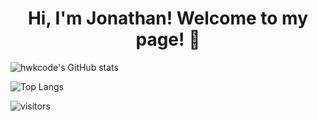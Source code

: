 <h1 align="center">Hi, I'm Jonathan! Welcome to my page! 👋 </h1>
</p>
<!-- <p align="center">
  <img src="https://user-images.githubusercontent.com/91816632/159702126-12aad9be-cfe6-49dd-ad8a-4421954834fb.png" width="250" height="250">
</p>
 -->
 
<!-- ![](https://giphy.com/gifs/dommespace-domme-space-programador-qgQUggAC3Pfv687qPC)
<iframe src="https://giphy.com/embed/qgQUggAC3Pfv687qPC" width="480" height="360" frameBorder="0" class="giphy-embed" allowFullScreen></iframe><p><a href="https://giphy.com/gifs/dommespace-domme-space-programador-qgQUggAC3Pfv687qPC">via GIPHY</a></p> -->

![hwkcode's GitHub stats](https://github-readme-stats.vercel.app/api?username=hwkcode&theme=highcontrast&show_icons=true)

![Top Langs](https://github-readme-stats.vercel.app/api/top-langs/?username=hwkcode&theme=highcontrast)

![visitors](https://visitor-badge.deta.dev/badge?page_id=page.id&left_color=red&right_color=green)
 
<!--
**hwkcode/hwkcode** is a ✨ _special_ ✨ repository because its `README.md` (this file) appears on your GitHub profile.

Here are some ideas to get you started:

- 🔭 I’m currently working on ...
- 🌱 I’m currently learning ...
- 👯 I’m looking to collaborate on ...
- 🤔 I’m looking for help with ...
- 💬 Ask me about ...
- 📫 How to reach me: ...
- 😄 Pronouns: ...
- ⚡ Fun fact: ...
-->
